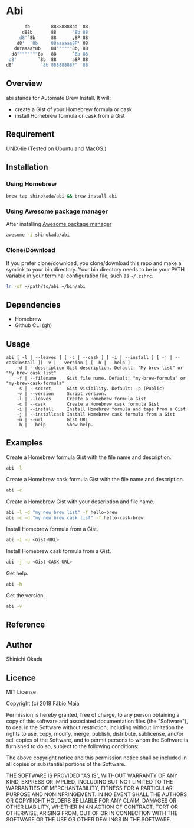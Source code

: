 # Abi

```sh
       db        88888888ba  88
      d88b       88      "8b 88
     d8'`8b      88      ,8P 88
    d8'  `8b     88aaaaaa8P' 88
   d8YaaaaY8b    88""""""8b, 88
  d8""""""""8b   88      `8b 88
 d8'        `8b  88      a8P 88
d8'          `8b 88888888P"  88
```

## Overview

abi stands for Automate Brew Install. It will:

- create a Gist of your Homebrew formula or cask
- install Homebrew formula or cask from a Gist

## Requirement

UNIX-lie (Tested on Ubuntu and MacOS.)

## Installation

### Using Homebrew

```sh
brew tap shinokada/abi && brew install abi
```

### Using Awesome package manager

After installing [Awesome package manager](https://github.com/shinokada/awesome)

```sh
awesome -i shinokada/abi
```

### Clone/Download

If you prefer clone/download, you clone/download this repo and make a symlink to your bin directory. Your bin directory needs to be in your PATH variable in your terminal configuration file, such as `~/.zshrc`.

```sh
ln -sf ~/path/to/abi ~/bin/abi
```

## Dependencies

- Homebrew
- Github CLI (gh)

## Usage

```
abi [ -l | --leaves ] [ -c | --cask ] [ -i | --install ] [ -j | --caskinstall ][ -v | --version ] [ -h | --help ]
    -d | --description Gist description. Default: "My brew list" or "My brew cask list"
    -f | --filename    Gist file name. Default: "my-brew-formula" or "my-brew-cask-formula"
    -s | --secret      Gist visibility. Default: -p (Public)
    -v | --version     Script version.
    -l | --leaves      Create a Homebrew formula Gist
    -c | --cask        Create a Homebrew cask formula Gist
    -i | --install     Install Homebrew formula and taps from a Gist
    -j | --installcask Install Homebrew cask formula from a Gist
    -u | --url         Gist URL
    -h | --help        Show help.
```

## Examples

Create a Homebrew formula Gist with the file name and description.

```sh
abi -l
```

Create a Homebrew cask formula Gist with the file name and description.

```sh
abi -c
```

Create a Homebrew Gist with your description and file name.

```sh
abi -l -d "my new brew list" -f hello-brew
abi -c -d "my new brew cask list" -f hello-cask-brew
```

Install Homebrew formula from a Gist.

```sh
abi -i -u <Gist-URL>
```

Install Homebrew cask formula from a Gist.

```sh
abi -j -u <Gist-CASK-URL>
```

Get help.

```sh
abi -h
```

Get the version.

```sh
abi -v
```

## Reference

## Author

Shinichi Okada

## Licence

MIT License

Copyright (c) 2018 Fábio Maia

Permission is hereby granted, free of charge, to any person obtaining a copy
of this software and associated documentation files (the "Software"), to deal
in the Software without restriction, including without limitation the rights
to use, copy, modify, merge, publish, distribute, sublicense, and/or sell
copies of the Software, and to permit persons to whom the Software is
furnished to do so, subject to the following conditions:

The above copyright notice and this permission notice shall be included in all
copies or substantial portions of the Software.

THE SOFTWARE IS PROVIDED "AS IS", WITHOUT WARRANTY OF ANY KIND, EXPRESS OR
IMPLIED, INCLUDING BUT NOT LIMITED TO THE WARRANTIES OF MERCHANTABILITY,
FITNESS FOR A PARTICULAR PURPOSE AND NONINFRINGEMENT. IN NO EVENT SHALL THE
AUTHORS OR COPYRIGHT HOLDERS BE LIABLE FOR ANY CLAIM, DAMAGES OR OTHER
LIABILITY, WHETHER IN AN ACTION OF CONTRACT, TORT OR OTHERWISE, ARISING FROM,
OUT OF OR IN CONNECTION WITH THE SOFTWARE OR THE USE OR OTHER DEALINGS IN THE
SOFTWARE.